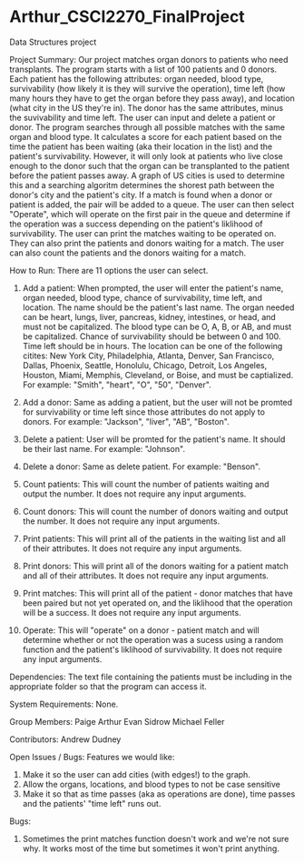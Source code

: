 # Arthur_CSCI2270_FinalProject
Data Structures project

Project Summary:
Our project matches organ donors to patients who need transplants. The program starts with a list of 100 patients and 0 donors. Each patient has the following attributes: organ needed, blood type, survivability (how likely it is they will survive the operation), time left (how many hours they have to get the organ before they pass away), and location (what city in the US they're in). The donor has the same attributes, minus the suvivability and time left. The user can input and delete a patient or donor. The program searches through all possible matches with the same organ and blood type. It calculates a score for each patient based on the time the patient has been waiting (aka their location in the list) and the patient's survivability. However, it will only look at patients who live close enough to the donor such that the organ can be transplanted to the patient before the patient passes away. A graph of US cities is used to determine this and a searching algoritm determines the shorest path between the donor's city and the patient's city. If a match is found when a donor or patient is added, the pair will be added to a queue. The user can then select "Operate", which will operate on the first pair in the queue and determine if the operation was a success depending on the patient's liklihood of survivability. The user can print the matches waiting to be operated on. They can also print the patients and donors waiting for a match. The user can also count the patients and the donors waiting for a match. 

How to Run:
There are 11 options the user can select.
1. Add a patient: When prompted, the user will enter the patient's name, organ needed, blood type, chance of survivability, time left, and location. The name should be the patient's last name. The organ needed can be heart, lungs, liver, pancreas, kidney, intestines, or head, and must not be capitalized. The blood type can be O, A, B, or AB, and must be capitalized. Chance of survivability should be between 0 and 100. Time left should be in hours. The location can be one of the following citites: New York City, Philadelphia, Atlanta, Denver, San Francisco, Dallas, Phoenix, Seattle, Honolulu, Chicago, Detroit, Los Angeles, Houston, Miami, Memphis, Cleveland, or Boise, and must be captialized. For example: "Smith", "heart", "O", "50", "Denver".

2. Add a donor: Same as adding a patient, but the user will not be promted for survivability or time left since those attributes do not apply to donors. For example: "Jackson", "liver", "AB", "Boston".

3. Delete a patient: User will be promted for the patient's name. It should be their last name. For example: "Johnson".

4. Delete a donor: Same as delete patient. For example: "Benson".

5. Count patients: This will count the number of patients waiting and output the number. It does not require any input arguments. 

6. Count donors: This will count the number of donors waiting and output the number. It does not require any input arguments. 

7. Print patients: This will print all of the patients in the waiting list and all of their attributes. It does not require any input arguments. 

8. Print donors: This will print all of the donors waiting for a patient match and all of their attributes. It does not require any input arguments. 

9. Print matches: This will print all of the patient - donor matches that have been paired but not yet operated on, and the liklihood that the operation will be a success. It does not require any input arguments.

10. Operate: This will "operate" on a donor - patient match and will determine whether or not the operation was a sucess using a random function and the patient's liklihood of survivability. It does not require any input arguments. 

Dependencies: 
The text file containing the patients must be including in the appropriate folder so that the program can access it.

System Requirements:
None.

Group Members:
Paige Arthur
Evan Sidrow
Michael Feller

Contributors:
Andrew Dudney

Open Issues / Bugs:
Features we would like:
1. Make it so the user can add cities (with edges!) to the graph.
2. Allow the organs, locations, and blood types to not be case sensitive
3. Make it so that as time passes (aka as operations are done), time passes and the patients' "time left" runs out.

Bugs:
1. Sometimes the print matches function doesn't work and we're not sure why. It works most of the time but sometimes it won't print anything.
